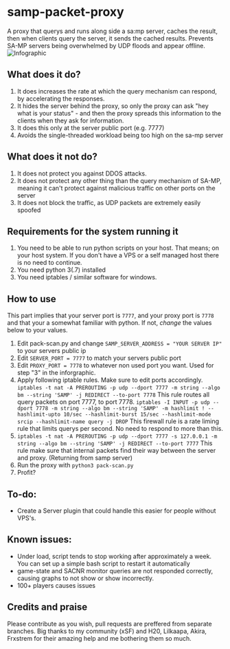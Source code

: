 # samp-packet-proxy
A proxy that querys and runs along side a sa:mp server, caches the result, then when clients query the server, it sends the cached results. Prevents SA-MP servers being overwhelmed by UDP floods and appear offline.
![Infographic](https://pics.ducky.rocks/images/2020/04/20/Untitled-Diagram-2.png)

## What does it do?
1. It does increases the rate at which the query mechanism can respond, by accelerating the responses.
2. It hides the server behind the proxy, so only the proxy can ask "hey what is your status" - and then the proxy spreads this information to the clients when they ask for information.
3. It does this only at the server public port (e.g. 7777)
4. Avoids the single-threaded workload being too high on the sa-mp server

## What does it not do?
1. It does not protect you against DDOS attacks.
2. It does not protect any other thing than the query mechanism of SA-MP, meaning it can't protect against malicious traffic on other ports on the server
3. It does not block the traffic, as UDP packets are extremely easily spoofed

## Requirements for the system running it
1. You need to be able to run python scripts on your host. That means; on your host system. If you don't have a VPS or a self managed host there is no need to continue. 
2. You need python 3(.7) installed
3. You need iptables / similar software for windows.

## How to use
This part implies that your server port is `7777`, and your proxy port is `7778` and that your a somewhat familiar with python. If not, *change* the values below to your values.
1. Edit pack-scan.py and change `SAMP_SERVER_ADDRESS = "YOUR SERVER IP"` to your servers public ip
2. Edit `SERVER_PORT = 7777` to match your servers public port
3. Edit `PROXY_PORT = 7778` to whatever non used port you want. Used for step "3" in the inforgraphic.
4. Apply following iptable rules. Make sure to edit ports accordingly.
    `iptables -t nat -A PREROUTING -p udp --dport 7777 -m string --algo bm --string 'SAMP' -j REDIRECT --to-port 7778` This rule routes all query packets on port 7777, to port 7778.
    `iptables -I INPUT -p udp --dport 7778 -m string --algo bm --string 'SAMP' -m hashlimit ! --hashlimit-upto 10/sec --hashlimit-burst 15/sec --hashlimit-mode srcip --hashlimit-name query -j DROP` This firewall rule is a rate liming rule that limits querys per second. No need to respond to more than this.
5. `iptables -t nat -A PREROUTING -p udp --dport 7777 -s 127.0.0.1 -m string --algo bm --string 'SAMP' -j REDIRECT --to-port 7777` This rule make sure that internal packets find their way between the server and proxy. (Returning from samp server) 
6. Run the proxy with `python3 pack-scan.py`
7. Profit?


## To-do: 
- Create a Server plugin that could handle this easier for people without VPS's. 

## Known issues:
- Under load, script tends to stop working after approximately a week. You can set up a simple bash script to restart it automatically
- game-state and SACNR monitor queries are not responded correctly, causing graphs to not show or show incorrectly.
- 100+ players causes issues

## Credits and praise
Please contribute as you wish, pull requests are preffered from separate branches.
Big thanks to my community (xSF) and H20, Lilkaapa, Akira, Frxstrem for their amazing help and me bothering them so much.


